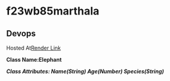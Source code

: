 ﻿# f23wb85marthala
 ## Devops

 Hosted At[Render Link](https://f23wb85marthala.onrender.com)

 **Class Name:Elephant**

 ***Class Attributes: Name(String) Age(Number) Species(String)***
 

